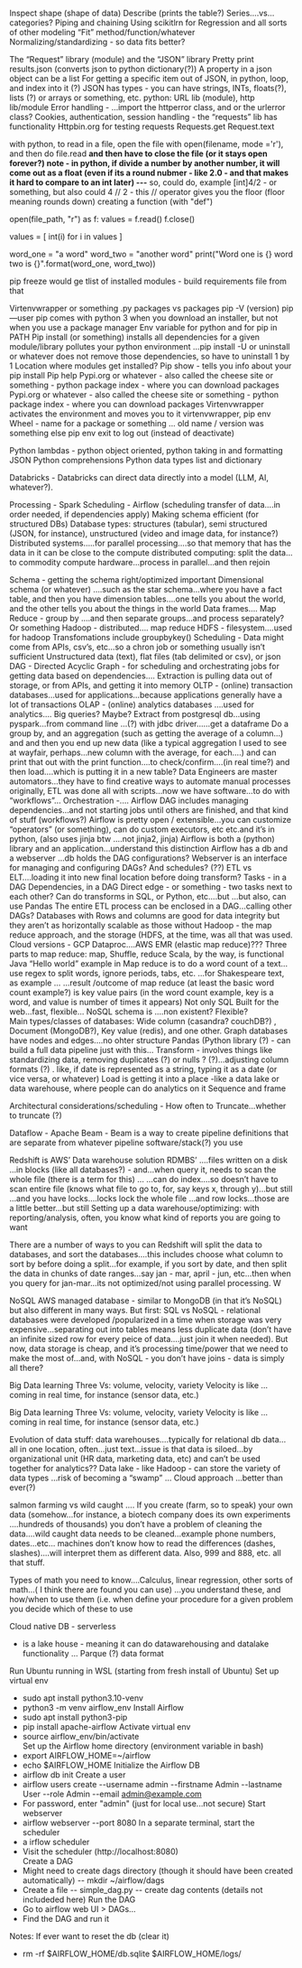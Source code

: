 Inspect shape (shape of data)
Describe (prints the table?)
Series….vs…categories?
Piping and chaining
Using scikitlrn for Regression and all sorts of other modeling
“Fit” method/function/whatever
Normalizing/standardizing - so data fits better? 

The “Request” library (module) and the “JSON” library
Pretty print
results.json (converts json to python dictionary(?))
A property in a json object can be a list
For getting a specific item out of JSON, in python, loop, and index into it (?)
JSON has types - you can have strings, INTs, floats(?), lists (?) or arrays or something, etc.
python: URL lib (module), http lib/module
Error handling - …import the httperror class, and or the urlerror class?
Cookies, authentication, session handling - the “requests” lib has functionality
Httpbin.org for testing requests
Requests.get
Request.text

with python, to read in a file, open the file with open(filename, mode ='r'), and then do file.read
**and then have to close the file (or it stays open forever?)
note - in python, if divide a number by another number, it will come out as a float (even if its a round nubmer - like 2.0 - and that makes it hard to compare to an int later)
---** so, could do, example [int]4/2 - or something, but also could 4 // 2 - this // operator gives you the floor (floor meaning rounds down)
creating a function (with "def")


open(file_path, "r") as f:
        values = f.read()
    f.close()

values = [
        int(i) for i in values
    ]
	
word_one = "a word"
word_two = "another word"
print("Word one is {} word two is {}".format(word_one, word_two))

pip freeze would ge tlist of installed modules - build requirements file from that

Virtenvwrapper or something
.py packages vs packages
pip -V (version)
pip —user
pip comes with python 3 when you download an installer, but not when you use a package manager
Env variable for python and for pip in PATH
Pip install (or something) installs all dependencies for a given module/library pollutes your python environment …pip install -U or uninstall or whatever does not remove those dependencies, so have to uninstall 1 by 1
Location where modules get installed?
Pip show - tells you info about your pip install
Pip help
Pypi.org or whatever - also called the cheese site or something - python package index - where you can download packages
Pypi.org or whatever - also called the cheese site or something - python package index - where you can download packages
Virtenvwrapper activates the environment and moves you to it
virtenvwrapper, pip env 
Wheel - name for a package or something … old name / version was something else
pip env exit to log out (instead of deactivate)


Python lambdas - python object oriented, python taking in and formatting JSON
Python comprehensions 
Python data types list and dictionary

Databricks - Databricks can direct data directly into a model (LLM, AI, whatever?).

Processing - Spark
Scheduling - Airflow (scheduling transfer of data….in order needed, if dependencies apply)
Making schema efficient (for structured DBs)
Database types: structures (tabular), semi structured (JSON, for instance), unstructured (video and image data, for instance?)
Distributed systems…..for parallel processing….so that memory that has the data in it can be close to the compute
distributed computing: split the data…to commodity compute hardware…process in parallel…and then rejoin

Schema - getting the schema right/optimized important
Dimensional schema (or whatever) ….such as the star schema…where you have a fact table, and then you have dimension tables….one tells you about the world, and the other tells you about the things in the world
Data frames….
Map Reduce - group by ….and then separate groups…and process separately?  Or something
Hadoop - distributed….
map reduce 
HDFS - filesystem….used for hadoop
Transfomations include groupbykey()
Scheduling - Data might come from APIs, csv’s, etc…so a chron job or something usually isn’t sufficient
Unstructured data (text), flat files (tab delimited or csv), or json
DAG - Directed Acyclic Graph - for scheduling and orchestrating jobs for getting data based on dependencies….
Extraction is pulling data out of storage, or from APIs, and getting it into memory
OLTP - (online) transaction databases…used for applications…because applications generally have a lot of transactions
OLAP - (online) analytics databases ….used for analytics…. Big queries?  Maybe?
Extract from postgresql db…using pyspark…from command line …(?) with jdbc driver……get a dataframe 
Do a group by, and an aggregation (such as getting the average of a column…) and and then you end up new data (like a typical aggregation I used to see at wayfair, perhaps…new column with the average, for each….) and can print that out with the print function….to check/confirm….(in real time?) and then load….which is putting it in a new table?
Data Engineers are master automators…they have to find creative ways to automate manual processes
originally, ETL was done all with scripts…now we have software…to do with “workflows”…
Orchestration -.... Airflow
DAG includes managing dependencies…and not starting jobs until others are finished, and that kind of stuff (workflows?)
Airflow is pretty open / extensible…you can customize “operators” (or something), can do custom executors, etc etc.and it’s in python, (also uses jinja btw ….not jinja2, jinja)
Airflow is both a (python) library and an application…understand this distinction
Airflow has a db and a webserver …db holds the DAG configurations?  Webserver is an interface for managing and configuring DAGs?  And schedules? (??)
ETL vs ELT….loading it into new final location before doing transform?
Tasks - in a DAG
Dependencies, in a DAG
Direct edge - or something - two tasks next to each other?
Can do transforms in SQL, or Python, etc….but
…but also, can use Pandas
The entire ETL process can be enclosed in a DAG…calling other DAGs?
Databases with Rows and columns are good for data integrity but they aren’t as horizontally scalable as those without
Hadoop - the map reduce approach, and the storage (HDFS, at the time, was all that was used. Cloud versions - GCP Dataproc….AWS EMR (elastic map reduce)??? 
Three parts to map reduce: map, Shuffle, reduce
Scala, by the way, is functional Java
“Hello world” example in Map reduce is to do a word count of a text…use regex to split words, ignore periods, tabs, etc.  …for Shakespeare text, as example … 
…result /outcome of map reduce (at least the basic word count example?) is key value pairs (in the word count example, key is a word, and value is number of times it appears)
Not only SQL
Built for the web…fast, flexible…
NoSQL schema is ….non existent? Flexible?  
Main types/classes of databases: Wide column (casandra? couchDB?) , Document (MongoDB?), Key value (redis), and one other. 
Graph databases have nodes and edges....no ohter structure
Pandas (Python library (?) - can build a full data pipeline just with this…
Transform - involves things like standardizing data, removing duplicates (?) or nulls ? (?)...adjusting column formats (?) . like, if date is represented as a string, typing it as a date (or vice versa, or whatever)
Load is getting it into a place -like a data lake or data warehouse, where people can do analytics on it
Sequence and frame

Architectural considerations/scheduling - How often to Truncate…whether to truncate (?)

Dataflow - Apache Beam - Beam is a way to create pipeline definitions that are separate from whatever pipeline software/stack(?) you use

Redshift is AWS’ Data warehouse solution
RDMBS’ ….files written on a disk …in blocks (like all databases?) - and…when query it, needs to scan the whole file (there is a term for this) …
…can do index….so doesn’t have to scan entire file (knows what file to go to, for, say keys x, through y)...but still
…and you have locks….locks lock the whole file …and row locks…those are a little better…but still
Setting up a data warehouse/optimizing: with reporting/analysis, often, you know what kind of reports you are going to want 

There are a number of ways to you can Redshift will split the data to databases, and sort the databases….this includes choose what column to sort by before doing a split…for example, if you sort by date, and then split the data in chunks of date ranges…say jan - mar, april - jun, etc…then when you query for jan-mar…its not optimized/not using parallel processing. W

NoSQL AWS managed database - similar to MongoDB (in that it’s NoSQL) but also different in many ways.
But first: SQL vs NoSQL - relational databases were developed /popularized in a time when storage was very expensive…separating out into tables means less duplicate data (don’t have an infinite sized row for every peice of data….just join it when needed). But now, data storage is cheap, and it’s processing time/power that we need to make the most of…and, with NoSQL - you don’t have joins - data is simply all there? 



Big Data learning
Three Vs: volume, velocity, variety
Velocity is like …coming in real time, for instance (sensor data, etc.)

Big Data learning
Three Vs: volume, velocity, variety
Velocity is like …coming in real time, for instance (sensor data, etc.)

Evolution of data stuff:  data warehouses….typically for relational db data…all in one location, often…just text…issue is that data is siloed…by organizational unit (HR data, marketing data, etc) and can’t be used together for analytics??
Data lake - like Hadoop - can store the variety of data types …risk of becoming a “swamp” …
Cloud approach …better than ever(?)



salmon farming vs wild caught …. If you create (farm, so to speak) your own data (somehow…for instance, a biotech company does its own experiments ….hundreds of thousands) you don’t have a problem of cleaning the data….wild caught data needs to be cleaned…example phone numbers, dates…etc… machines don’t know how to read the differences (dashes, slashes)....will interpret them as different data.  Also, 999 and 888, etc.  all that stuff.

Types of math you need to know….Calculus, linear regression, other sorts of math…( I think there are found you can use) …you understand these, and how/when to use them (i.e. when define your procedure for a given problem you decide which of these to use

Cloud native DB - serverless
- is a lake house - meaning it can do 
datawarehousing and datalake functionality …
Parque (?) data format

Run Ubuntu running in WSL
(starting from fresh install of Ubuntu)
Set up virtual env 
- sudo apt install python3.10-venv
- python3 -m venv airflow_env
Install Airflow
- sudo apt install python3-pip
- pip install apache-airflow
Activate virtual env
- source airflow_env/bin/activate	
Set up the Airflow home directory (environment variable in bash)
- export AIRFLOW_HOME=~/airflow
- echo $AIRFLOW_HOME
Initialize the Airflow DB
- airflow db init
Create a user
- airflow users create --username admin --firstname Admin --lastname User  --role Admin --email admin@example.com
- For password, enter "admin" (just for local use...not secure)
Start webserver
- airflow webserver --port 8080
In a separate terminal, start the scheduler
- a	irflow scheduler
- Visit the scheduler (http://localhost:8080)	
Create a DAG
- Might need to create dags directory (though it should have been created automatically)
-- mkdir ~/airflow/dags
- Create a file
-- simple_dag.py
-- create dag contents (details not includeded here)
Run the DAG
- Go to airflow web UI > DAGs...
- Find the DAG and run it

Notes:
If ever want to reset the db (clear it)
- rm -rf $AIRFLOW_HOME/db.sqlite $AIRFLOW_HOME/logs/
